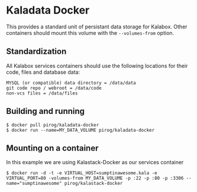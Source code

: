 Kaladata Docker
============

This provides a standard unit of persistant data storage for Kalabox. Other containers should mount this volume with the `--volumes-from` option.

## Standardization

All Kalabox services containers should use the following locations for their code, files and database data:

```
MYSQL (or compatible) data directory = /data/data
git code repo / webroot = /data/code
non-vcs files = /data/files
```

## Building and running

```
$ docker pull pirog/kaladata-docker
$ docker run --name=MY_DATA_VOLUME pirog/kaladata-docker
```

## Mounting on a container

In this example we are using Kalastack-Docker as our services container

```
$ docker run -d -t -e VIRTUAL_HOST=sumptinawesome.kala -e VIRTUAL_PORT=80 -volumes-from MY_DATA_VOLUME -p :22 -p :80 -p :3306 --name="sumptinawesome" pirog/kalastack-docker
```
